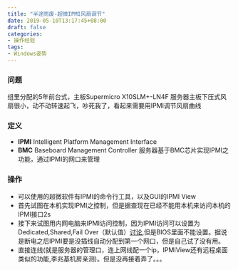 ```yaml
---
title: "半途而废-超微IPMI风扇调节"
date: 2019-05-10T13:17:45+08:00
draft: false
categories:
- 操作经验
tags:
- Windows姿势
---
```

### 问题

组里分配的5年前台式，主板Supermicro X10SLM+-LN4F
服务器主板下压式风扇很小，动不动转速起飞，吵死我了，看起来需要用IPMI调节风扇曲线

### 定义

- **IPMI** Intelligent Platform Management Interface
- **BMC** Baseboard Management Controller
服务器基于BMC芯片实现IPMI之功能，通过IPMI的网口来管理

### 操作

- 可以使用的超微软件有IPMI的命令行工具，以及GUI的IPMI View
- 首先试图在本机实现IPMI之控制，但是据查现在已经不能用本机来访问本机的IPMI接口2s
- 接下来试图用内网电脑来IPMI访问控制，因为IPMI访问可以设置为Dedicated,Shared,Fail Over（默认值）[讨论](https://serverfault.com/questions/361940/configuring-supermicro-ipmi-to-use-one-of-the-lan-interfaces-instead-of-the-ipmi),但是BIOS里面不能设置。据说是断电之后IPMI要是没插线自动分配到第一个网口，但是自己试了没有用。
- 直接连线(就是服务器的管理口，连上网线配一个ip，IPMIView还有远程桌面类似的功能,李兆基机房亲测)。但是没再接着弄了。。。
